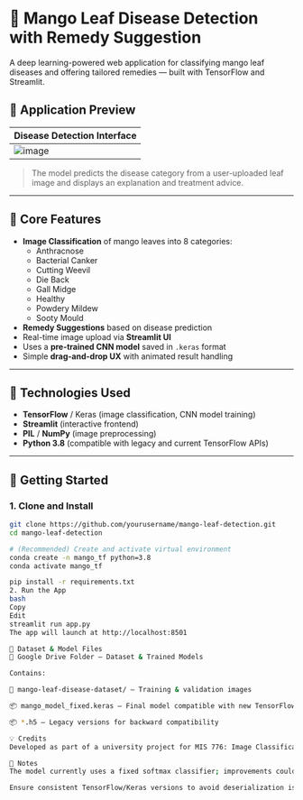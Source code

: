 # 🥭 Mango Leaf Disease Detection with Remedy Suggestion

A deep learning-powered web application for classifying mango leaf diseases and offering tailored remedies — built with TensorFlow and Streamlit.

## 📸 Application Preview

| Disease Detection Interface |
|----------------------------|
| ![image](https://github.com/user-attachments/assets/74d05a21-cdab-4de1-ba1d-bb45468646ed)|

> The model predicts the disease category from a user-uploaded leaf image and displays an explanation and treatment advice.

---

## 🧠 Core Features

- **Image Classification** of mango leaves into 8 categories:
  - Anthracnose
  - Bacterial Canker
  - Cutting Weevil
  - Die Back
  - Gall Midge
  - Healthy
  - Powdery Mildew
  - Sooty Mould
- **Remedy Suggestions** based on disease prediction
- Real-time image upload via **Streamlit UI**
- Uses a **pre-trained CNN model** saved in `.keras` format
- Simple **drag-and-drop UX** with animated result handling

---

## 🧱 Technologies Used

- **TensorFlow** / Keras (image classification, CNN model training)
- **Streamlit** (interactive frontend)
- **PIL** / **NumPy** (image preprocessing)
- **Python 3.8** (compatible with legacy and current TensorFlow APIs)

---

## 🚀 Getting Started

### 1. Clone and Install

```bash
git clone https://github.com/yourusername/mango-leaf-detection.git
cd mango-leaf-detection

# (Recommended) Create and activate virtual environment
conda create -n mango_tf python=3.8
conda activate mango_tf

pip install -r requirements.txt
2. Run the App
bash
Copy
Edit
streamlit run app.py
The app will launch at http://localhost:8501

🧾 Dataset & Model Files
🔗 Google Drive Folder — Dataset & Trained Models

Contains:

📂 mango-leaf-disease-dataset/ – Training & validation images

📦 mango_model_fixed.keras – Final model compatible with new TensorFlow APIs

📦 *.h5 – Legacy versions for backward compatibility

💡 Credits
Developed as part of a university project for MIS 776: Image Classification, Fall 2024.

📌 Notes
The model currently uses a fixed softmax classifier; improvements could include confidence thresholds and ensemble voting.

Ensure consistent TensorFlow/Keras versions to avoid deserialization issues (InputLayer incompatibilities).

